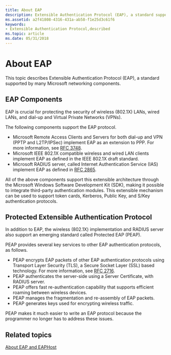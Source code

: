 ```yaml
---
title: About EAP
description: Extensible Authentication Protocol (EAP), a standard supported by many Microsoft networking components.
ms.assetid: a2f41808-4316-431a-ab58-f1e25d3c61f6
keywords:
- Extensible Authentication Protocol,described
ms.topic: article
ms.date: 05/31/2018
---
```


# About EAP

This topic describes Extensible Authentication Protocol (EAP), a standard supported by many Microsoft networking components.

## EAP Components

EAP is crucial for protecting the security of wireless (802.1X) LANs, wired LANs, and dial-up and Virtual Private Networks (VPNs).

The following components support the EAP protocol.

-   Microsoft Remote Access Clients and Servers for both dial-up and VPN (PPTP and L2TP/IPSec) implement EAP as an extension to PPP. For more information, see [RFC 3748](Http://go.microsoft.com/fwlink/p/?linkid=84063).
-   Microsoft IEEE 802.1X compatible wireless and wired LAN clients implement EAP as defined in the IEEE 802.1X draft standard.
-   Microsoft RADIUS server, called Internet Authentication Service (IAS) implement EAP as defined in [RFC 2865](Http://go.microsoft.com/fwlink/p/?linkid=84055).

All of the above components support this extensible architecture through the Microsoft Windows Software Development Kit (SDK), making it possible to integrate third-party authentication modules. This extensible mechanism can be used to support token cards, Kerberos, Public Key, and S/Key authentication protocols.

## Protected Extensible Authentication Protocol

In addition to EAP, the wireless (802.1X) implementation and RADIUS server also support an emerging standard called Protected EAP (PEAP).

PEAP provides several key services to other EAP authentication protocols, as follows.

-   PEAP encrypts EAP packets of other EAP authentication protocols using Transport Layer Security (TLS), a Secure Socket Layer (SSL) based technology. For more information, see [RFC 2716](Http://go.microsoft.com/fwlink/p/?linkid=84050).
-   PEAP authenticates the server-side using a Server Certificate, with RADIUS server.
-   PEAP offers fast re-authentication capability that supports efficient roaming between wireless devices.
-   PEAP manages the fragmentation and re-assembly of EAP packets.
-   PEAP generates keys used for encrypting wireless traffic.

PEAP makes it much easier to write an EAP protocol because the programmer no longer has to address these issues.

## Related topics

<dl> <dt>

[About EAP and EAPHost](about-extenstible-authentication-protocol-and-eaphhost.md)
</dt> </dl>

 

 




